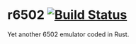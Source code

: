 # r6502 [![Build Status](https://travis-ci.org/Isaac-Lozano/r6502.svg?branch=master)](https://travis-ci.org/Isaac-Lozano/r6502)
Yet another 6502 emulator coded in Rust.
